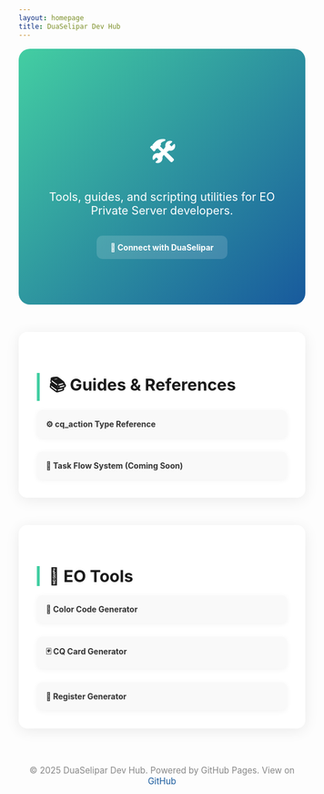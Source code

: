 ```yaml
---
layout: homepage
title: DuaSelipar Dev Hub
---
```


<style>
  .hero {
    background: linear-gradient(135deg, #43cea2, #185a9d);
    color: #fff;
    text-align: center;
    padding: 5rem 2rem;
    border-radius: 20px;
    margin-top: 1rem;
  }

  .hero h1 {
    font-size: 3rem;
    margin-bottom: 1rem;
  }

  .hero p {
    font-size: 1.25rem;
    margin-bottom: 2rem;
  }

  .hero a {
    background: rgba(255,255,255,0.15);
    padding: 0.75rem 1.5rem;
    color: #fff;
    font-weight: bold;
    text-decoration: none;
    border-radius: 10px;
    transition: background 0.3s ease;
    display: inline-block;
  }

  .hero a:hover {
    background: rgba(255,255,255,0.3);
  }

  .section {
    margin-top: 3rem;
    padding: 2rem;
    border-radius: 15px;
    background: #ffffffdd;
    backdrop-filter: blur(10px);
    box-shadow: 0 4px 24px rgba(0,0,0,0.08);
  }

  .section h2 {
    font-size: 1.8rem;
    margin-bottom: 1rem;
    border-left: 5px solid #43cea2;
    padding-left: 1rem;
  }

  .grid {
    display: grid;
    grid-template-columns: repeat(auto-fit, minmax(240px, 1fr));
    gap: 1.5rem;
  }

  .grid a {
    background: #f9f9f9;
    padding: 1rem;
    border-radius: 10px;
    text-decoration: none;
    color: #333;
    font-weight: bold;
    box-shadow: 0 2px 10px rgba(0,0,0,0.05);
    transition: transform 0.2s ease, box-shadow 0.2s ease;
  }

  .grid a:hover {
    transform: translateY(-5px);
    box-shadow: 0 8px 20px rgba(0,0,0,0.12);
  }

  .footer {
    text-align: center;
    margin: 4rem 0 2rem 0;
    font-size: 0.95rem;
    color: #888;
  }

  .footer a {
    color: #185a9d;
    text-decoration: none;
  }

  .footer a:hover {
    text-decoration: underline;
  }
</style>

<div class="hero" data-aos="zoom-in">
  <h1>🛠️ <span id="typed"></span></h1>
  <p>Tools, guides, and scripting utilities for EO Private Server developers.</p>
  <a href="https://www.facebook.com/profile.php?id=61554036273018" target="_blank">📘 Connect with DuaSelipar</a>
</div>

<div class="section" data-aos="fade-up" id="guides">
  <h2>📚 Guides & References</h2>
  <div class="grid">
    <a href="/eudemons-cq_action-guide/" data-aos="flip-left">⚙️ cq_action Type Reference</a>
    <a href="#" data-aos="flip-left">📜 Task Flow System (Coming Soon)</a>
  </div>
</div>

<div class="section" data-aos="fade-up" id="tools">
  <h2>🧰 EO Tools</h2>
  <div class="grid">
    <a href="/eoscripts/color-generator.html" data-aos="zoom-in">🎨 Color Code Generator</a>
    <a href="/eoscripts/cq_card-generator.html" data-aos="zoom-in" data-aos-delay="100">🃏 CQ Card Generator</a>
    <a href="/eoscripts/register-generator.html" data-aos="zoom-in" data-aos-delay="200">📝 Register Generator</a>
  </div>
</div>

<div class="footer" id="footer" data-aos="fade-up">
  <p>© 2025 DuaSelipar Dev Hub. Powered by GitHub Pages. View on <a href="https://github.com/duaselipar/duaselipar.github.io" target="_blank">GitHub</a></p>
</div>

<script src="https://cdn.jsdelivr.net/npm/typed.js@2.0.12"></script>
<script>
  new Typed("#typed", {
    strings: ["DuaSelipar Dev Hub", "EO Scripting Tools", "Private Server Resources"],
    typeSpeed: 40,
    backSpeed: 25,
    loop: true
  });
</script>